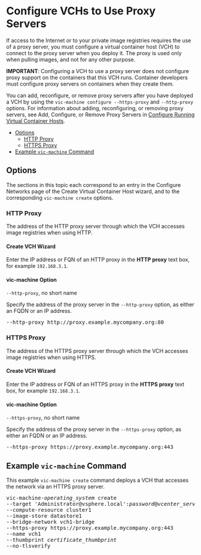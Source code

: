 # Configure VCHs to Use Proxy Servers #

If access to the Internet or to your private image registries requires the use of a proxy server, you must configure a virtual container host (VCH) to connect to the proxy server when you deploy it. The proxy is used only when pulling images, and not for any other purpose.

**IMPORTANT**: Configuring a VCH to use a proxy server does not configure proxy support on the containers that this VCH runs. Container developers must configure proxy servers on containers when they create them. 

You can add, reconfigure, or remove proxy servers after you have deployed a VCH by using the `vic-machine configure --https-proxy` and `--http-proxy` options. For information about adding, reconfiguring, or removing proxy servers, see Add, Configure, or Remove Proxy Servers in [Configure Running Virtual Container Hosts](configure_vch.md#proxies).

- [Options](#options)
  - [HTTP Proxy](#http)
  - [HTTPS Proxy](#https) 
- [Example `vic-machine` Command](#example)

## Options <a id="options"></a>

The sections in this topic each correspond to an entry in the Configure Networks page of the Create Virtual Container Host wizard, and to the  corresponding `vic-machine create` options.

### HTTP Proxy

The address of the HTTP proxy server through which the VCH accesses image registries when using HTTP.

#### Create VCH Wizard

Enter the IP address or FQN of an HTTP proxy in the **HTTP proxy** text box, for example `192.168.3.1`.

#### vic-machine Option 

`--http-proxy`, no short name

Specify the address of the proxy server in the `--http-proxy` option, as either an FQDN or an IP address.

<pre>--http-proxy http://proxy.example.mycompany.org:80</pre>

### HTTPS Proxy

The address of the HTTPS proxy server through which the VCH accesses image registries when using HTTPS.

#### Create VCH Wizard

Enter the IP address or FQN of an HTTPS proxy in the **HTTPS proxy** text box, for example `192.168.3.1`.

#### vic-machine Option 

`--https-proxy`, no short name

Specify the address of the proxy server in the `--https-proxy` option, as either an FQDN or an IP address.

<pre>--https-proxy https://proxy.example.mycompany.org:443</pre>

## Example `vic-machine` Command <a id="example"></a>

This example `vic-machine create` command deploys a VCH that accesses the network via an HTTPS proxy server.

<pre>vic-machine-<i>operating_system</i> create
--target 'Administrator@vsphere.local':<i>password</i>@<i>vcenter_server_address</i>/dc1
--compute-resource cluster1
--image-store datastore1
--bridge-network vch1-bridge
--https-proxy https://proxy.example.mycompany.org:443
--name vch1
--thumbprint <i>certificate_thumbprint</i>
--no-tlsverify
</pre>